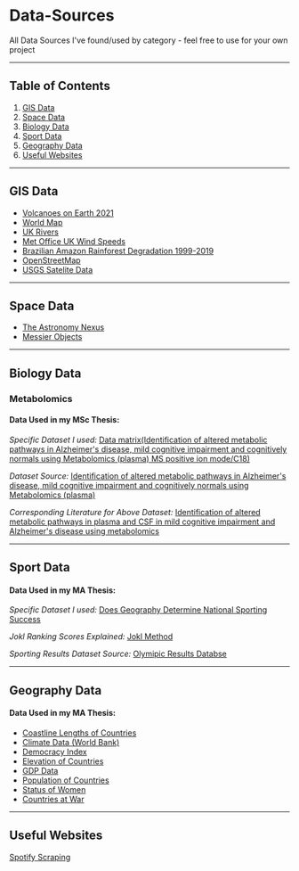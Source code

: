 # Data-Sources
All Data Sources I've found/used by category - feel free to use for your own project
***
## Table of Contents
1. [GIS Data](#gis-data)
2. [Space Data](#space-data)
3. [Biology Data](#biology-data)
4. [Sport Data](#sport-data)
5. [Geography Data](#geography-data)
6. [Useful Websites](#useful-websites)
***
## GIS Data

* [Volcanoes on Earth 2021](https://www.kaggle.com/datasets/ramjasmaurya/volcanoes-on-earth-in-2021)
* [World Map](https://www.naturalearthdata.com/downloads/10m-cultural-vectors/)
* [UK Rivers](https://osdatahub.os.uk/downloads/open/OpenRivers)
* [Met Office UK Wind Speeds](https://github.com/ukcp-data/ukcp-spatial-files/tree/master/spatial-files)
* [Brazilian Amazon Rainforest Degradation 1999-2019](https://www.kaggle.com/datasets/mbogernetto/brazilian-amazon-rainforest-degradation)
* [OpenStreetMap](https://www.openstreetmap.org/export#map=13/51.2765/30.2712)
* [USGS Satelite Data](https://earthexplorer.usgs.gov/)

***
## Space Data

* [The Astronomy Nexus](http://www.astronexus.com/hyg)
* [Messier Objects](https://github.com/eleanorlutz/western_constellations_atlas_of_space/blob/main/data/processed/messier_ngc_processed.csv)

***
## Biology Data
### Metabolomics
#### Data Used in my MSc Thesis:
_Specific Dataset I used:_
[Data matrix(Identification of altered metabolic pathways in Alzheimer's disease, mild cognitive impairment and cognitively normals using Metabolomics (plasma) MS positive ion mode/C18)](https://www.metabolomicsworkbench.org/data/showfile_t.php?RA=90.242.255.146&DF=MSdata_ST000046_1.txt)

_Dataset Source:_
[Identification of altered metabolic pathways in Alzheimer's disease, mild cognitive impairment and cognitively normals using Metabolomics (plasma)](https://www.metabolomicsworkbench.org/data/DRCCMetadata.php?Mode=Study&StudyID=ST000046)

_Corresponding Literature for Above Dataset:_
[Identification of altered metabolic pathways in plasma and CSF in mild cognitive impairment and Alzheimer's disease using metabolomics](https://pubmed.ncbi.nlm.nih.gov/23700429/)

***
## Sport Data
#### Data Used in my MA Thesis:
_Specific Dataset I used:_
[Does Geography Determine National Sporting Success](https://github.com/VikkiWalls/Data-Sources/blob/main/CSV%20Files/Does%20Geography%20Determine%20National%20Sporting%20Success.csv)

_Jokl Ranking Scores Explained:_
[Jokl Method](https://github.com/VikkiWalls/Data-Sources/blob/main/Other%20Files/Jokl%20Ranking%20Score%20Explained.txt)

_Sporting Results Dataset Source:_
[Olymipic Results Databse](https://www.olympiandatabase.com/index.php?id=278979&L=1)

***
## Geography Data
#### Data Used in my MA Thesis:

* [Coastline Lengths of Countries](https://www.citypopulation.de/en/world/bymap/coastlines/)
* [Climate Data (World Bank)](https://climateknowledgeportal.worldbank.org/download-data)
* [Democracy Index](https://www.eiu.com/public/topical_report.aspx?campaignid=democracyindex2019)
* [Elevation of Countries](https://www.atlasbig.com/en-us/countries-average-elevation)
* [GDP Data](https://tradingeconomics.com/country-list/gdp)
* [Population of Countries](https://www.worldometers.info/world-population/population-by-country/)
* [Status of Women](https://giwps.georgetown.edu/the-index/)
* [Countries at War](https://worldpopulationreview.com/country-rankings/countries-currently-at-war)


***
## Useful Websites

[Spotify Scraping](https://stevesie.com/apps/spotify-api/track-details-artists)